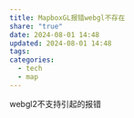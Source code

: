 ```yaml
---
title: MapboxGL报错webgl不存在
share: "true"
date: 2024-08-01 14:48
updated: 2024-08-01 14:48
tags: 
categories:
  - tech
  - map
---
```

webgl2不支持引起的报错